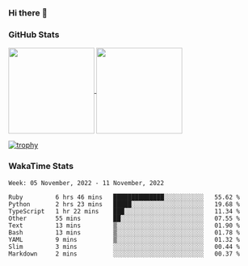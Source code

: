 ### Hi there 👋

### GitHub Stats

<a href="https://github.com/anuraghazra/github-readme-stats">
  <img align="center" height="170px" src="https://github-readme-stats.vercel.app/api/top-langs/?username=tksfjt1024&layout=compact&count_private=true&show_icons=true&show_icons=true&theme=graywhite" />
</a>
<a href="https://github.com/anuraghazra/github-readme-stats">
  <img align="center" height="170px" src="https://github-readme-stats.vercel.app/api?username=tksfjt1024&count_private=true&show_icons=true&show_icons=true&theme=graywhite" />
</a>

[![trophy](https://github-profile-trophy.vercel.app/?username=tksfjt1024)](https://github.com/ryo-ma/github-profile-trophy)

### WakaTime Stats

<!--START_SECTION:waka-->
```text
Week: 05 November, 2022 - 11 November, 2022

Ruby         6 hrs 46 mins   ██████████████░░░░░░░░░░░   55.62 % 
Python       2 hrs 23 mins   █████░░░░░░░░░░░░░░░░░░░░   19.68 % 
TypeScript   1 hr 22 mins    ███░░░░░░░░░░░░░░░░░░░░░░   11.34 % 
Other        55 mins         ██░░░░░░░░░░░░░░░░░░░░░░░   07.55 % 
Text         13 mins         ▒░░░░░░░░░░░░░░░░░░░░░░░░   01.90 % 
Bash         13 mins         ▒░░░░░░░░░░░░░░░░░░░░░░░░   01.78 % 
YAML         9 mins          ▒░░░░░░░░░░░░░░░░░░░░░░░░   01.32 % 
Slim         3 mins          ░░░░░░░░░░░░░░░░░░░░░░░░░   00.44 % 
Markdown     2 mins          ░░░░░░░░░░░░░░░░░░░░░░░░░   00.37 % 
```
<!--END_SECTION:waka-->
